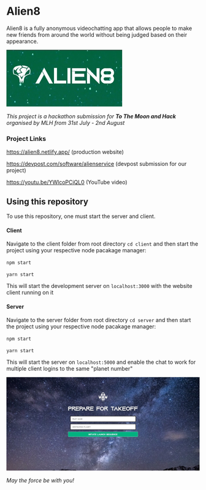 # Alien8
Alien8 is a fully anonymous videochatting app that allows people to make new friends from around the world without being judged based on their appearance. 

![ALIEN8 Logo](client/src/assets/logo.jpeg?raw=true "Logo")

_This project is a hackathon submission for **To The Moon and Hack** organised by MLH from 31st July - 2nd August_

### Project Links
https://alien8.netlify.app/ (production website)

https://devpost.com/software/alienservice (devpost submission for our project)

https://youtu.be/YWlcoPCiQL0 (YouTube video)

## Using this repository 
To use this repository, one must start the server and client.
#### Client
Navigate to the client folder from root directory `cd client` and then start the project using your respective node pacakage manager:

`npm start`

`yarn start`

This will start the development server on `localhost:3000` with the website client running on it
#### Server
Navigate to the server folder from root directory `cd server` and then start the project using your respective node pacakage manager:

`npm start`

`yarn start`

This will start the server on `localhost:5000` and enable the chat to work for multiple client logins to the same "planet number"

![Opening Screen](client/src/assets/screen.jpeg?raw=true "Opening Screen")

*May the force be with you!*
